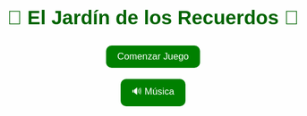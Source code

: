 <!DOCTYPE html>
<html lang="es">
<head>
<meta charset="UTF-8">
<meta name="viewport" content="width=device-width, initial-scale=1.0">
<title>El Jardín de los Recuerdos</title>
<style>
  body {
    margin:0;
    font-family: 'Comic Sans MS', cursive, sans-serif;
    background: url("https://cdn.pixabay.com/photo/2016/11/29/09/32/field-1866864_1280.jpg") no-repeat center center fixed;
    background-size: cover;
    overflow:hidden;
  }
  #startScreen, #gameContainer, #endScreen {
    position: absolute; top:0; left:0; width:100%; height:100%;
    display:flex; flex-direction:column; align-items:center; justify-content:center;
    background: rgba(255,255,255,0.6);
  }
  #startScreen h1, #endScreen h1 {
    font-size: 2.5em;
    color: darkgreen;
    margin-bottom:20px;
  }
  button {
    padding:10px 20px;
    margin:10px;
    font-size:1.2em;
    border:none;
    border-radius:10px;
    cursor:pointer;
    background:green; color:white;
  }
  #hud {
    position:absolute; top:10px; left:10px; right:10px;
    display:flex; justify-content:space-between; align-items:center;
    font-size:1.2em; color:darkgreen; font-weight:bold;
  }
  #lives span {
    font-size:1.5em;
  }
  #grid {
    display:grid;
    grid-template-columns: repeat(4,80px);
    grid-gap:15px;
    margin-top:100px;
  }
  .cell {
    width:80px; height:80px;
    display:flex; align-items:center; justify-content:center;
    font-size:2em;
    background:white;
    border-radius:15px;
    box-shadow:2px 2px 5px rgba(0,0,0,0.3);
    cursor:pointer;
    transition:transform 0.2s, background 0.2s;
  }
  .highlight {
    background:yellow;
    transform:scale(1.1);
  }
  #gardener {
    position:absolute; bottom:20px; left:20px;
    width:150px;
    text-align:center;
  }
  #gardener img {
    width:100%;
  }
  #speech {
    background:white; padding:10px;
    border-radius:10px;
    margin-top:5px;
    font-size:1em;
    box-shadow:2px 2px 5px rgba(0,0,0,0.3);
  }
  #endScreen {
    display:none;
    text-align:center;
  }
  #finalScore {
    font-size:1.5em;
    margin:15px;
    color:darkblue;
  }
</style>
</head>
<body>

<div id="startScreen">
  <h1>🌸 El Jardín de los Recuerdos 🌸</h1>
  <button id="startBtn">Comenzar Juego</button>
  <button id="musicBtnStart">🔊 Música</button>
</div>

<div id="gameContainer" style="display:none;">
  <div id="hud">
    <div id="round">Ronda: 1</div>
    <div id="score">Puntos: 0</div>
    <div id="lives">🌼🌼🌼</div>
    <button id="musicBtnGame">🔊 Música</button>
  </div>
  <div id="grid"></div>
  <div id="gardener">
    <img src="https://cdn.pixabay.com/photo/2013/07/12/18/39/farmer-153020_1280.png" alt="jardinero">
    <div id="speech">¡Bienvenido al jardín!</div>
  </div>
</div>

<div id="endScreen">
  <h1>🌟 Fin del Juego 🌟</h1>
  <div id="finalScore"></div>
  <button id="restartBtn">🔄 Volver a Jugar</button>
</div>

<audio id="bgMusic" loop>
  <source src="https://cdn.pixabay.com/download/audio/2022/03/15/audio_6f58b5469d.mp3?filename=happy-background-110111.mp3" type="audio/mpeg">
</audio>

<audio id="sound1" src="https://cdn.pixabay.com/download/audio/2022/03/15/audio_0f2c22fc52.mp3?filename=click-110123.mp3"></audio>
<audio id="sound2" src="https://cdn.pixabay.com/download/audio/2021/09/01/audio_7f1b5c9f1b.mp3?filename=water-drop-1-109434.mp3"></audio>
<audio id="sound3" src="https://cdn.pixabay.com/download/audio/2022/03/15/audio_2a983a58bd.mp3?filename=pop-110126.mp3"></audio>

<script>
const icons=["🌸","🌻","🍎","🍐","🍊","🍇","🥕","🍓"];
let sequence=[]; 
let playerSequence=[];
let roundNames = ["Sembrar las flores", "Cosechar las frutas", "Juntar la cosecha"];
let currentRound=1; 
let score=0; 
let lives=3;
let acceptingInput=false;
let sequenceCount=0; 
let musicOn=false;

const startScreen=document.getElementById('startScreen');
const startBtn=document.getElementById('startBtn');
const musicBtnStart=document.getElementById('musicBtnStart');
const gameContainer=document.getElementById('gameContainer');
const grid=document.getElementById('grid');
const roundDisp=document.getElementById('round');
const scoreDisp=document.getElementById('score');
const livesDisp=document.getElementById('lives');
const gardenerSpeech=document.getElementById('speech');
const bgMusic=document.getElementById('bgMusic');
const musicBtnGame=document.getElementById('musicBtnGame');
const endScreen=document.getElementById('endScreen');
const finalScore=document.getElementById('finalScore');
const restartBtn=document.getElementById('restartBtn');
const sounds=[
  document.getElementById('sound1'),
  document.getElementById('sound2'),
  document.getElementById('sound3')
];

function updateHUD(){
  roundDisp.textContent="Ronda "+currentRound+": "+roundNames[currentRound-1];
  scoreDisp.textContent="Puntos: "+score;
  livesDisp.textContent="🌼".repeat(lives);
}

function showSpeech(text, duration=3000){
  gardenerSpeech.textContent=text;
  setTimeout(()=>{gardenerSpeech.textContent="";},duration);
}

function renderElements(){
  grid.innerHTML="";
  icons.forEach((icon,i)=>{
    const div=document.createElement("div");
    div.className="cell";
    div.textContent=icon;
    div.dataset.index=i;
    div.addEventListener("click",()=>handleClick(parseInt(div.dataset.index),div));
    grid.appendChild(div);
  });
}

function playSound(idx){
  sounds[idx % sounds.length].currentTime=0;
  sounds[idx % sounds.length].play();
}

function generateSequence(len){
  let seq=[];
  for(let i=0;i<len;i++){
    seq.push(Math.floor(Math.random()*icons.length));
  }
  return seq;
}

async function playSequence(seq){
  acceptingInput=false;
  for(let i=0;i<seq.length;i++){
    let cell=grid.querySelector(`[data-index='${seq[i]}']`);
    cell.classList.add("highlight");
    playSound(seq[i]);
    await new Promise(r=>setTimeout(r,800));
    cell.classList.remove("highlight");
    await new Promise(r=>setTimeout(r,200));
  }
  acceptingInput=true;
  playerSequence=[];
}

function handleClick(i,div){
  if(!acceptingInput)return;
  playSound(i);
  playerSequence.push(i);
  let currentStep=playerSequence.length-1;
  if(playerSequence[currentStep]!==sequence[currentStep]){
    lives--;
    updateHUD();
    showSpeech("¡Ups! Perdiste una vida.",2000);
    acceptingInput=false;
    if(lives<=0){endGame("¡Juego terminado!");return;}
    else{setTimeout(()=>playSequence(sequence),1500);}
    return;
  }
  if(playerSequence.length===sequence.length){
    score+=10;
    updateHUD();
    sequenceCount++;
    acceptingInput=false;
    if(sequenceCount<2){
      showSpeech("¡Muy bien! Aquí va otra secuencia.",3000);
      setTimeout(startRound,3200);
    } else {
      currentRound++;
      sequenceCount=0;
      if(currentRound>3){
        endGame("¡Felicidades, completaste el juego!");
      } else {
        showSpeech("¡Avanzamos a la siguiente ronda!",4000);
        setTimeout(startRound,4200);
      }
    }
  }
}

function startRound(){
  updateHUD();
  renderElements();
  let len=currentRound+2;
  sequence=generateSequence(len);
  setTimeout(()=>playSequence(sequence),1500);
  showSpeech("Ronda "+currentRound+": "+roundNames[currentRound-1],4000);
}

function endGame(message){
  gameContainer.style.display="none";
  endScreen.style.display="flex";
  finalScore.textContent=message+" Puntaje final: "+score;
}

// Música
async function toggleMusic(){
  if(musicOn){
    bgMusic.pause();
    musicOn=false;
  } else {
    try {
      await bgMusic.play();
      musicOn=true;
    } catch(e) {
      console.log("El navegador bloqueó el audio hasta interacción directa.");
      musicOn=false;
    }
  }
  musicBtnStart.textContent=musicOn?'🔇 Música':'🔊 Música';
  musicBtnGame.textContent=musicOn?'🔇 Música':'🔊 Música';
}

musicBtnStart.onclick=toggleMusic;
musicBtnGame.onclick=toggleMusic;

startBtn.addEventListener('click', async ()=>{
  startScreen.style.display='none';
  gameContainer.style.display='block';
  currentRound=1;score=0;lives=3;sequenceCount=0;updateHUD();
  try {
    await bgMusic.play();
    musicOn=true;
    musicBtnStart.textContent='🔇 Música';
    musicBtnGame.textContent='🔇 Música';
  } catch(e) {
    console.log("El navegador requiere que presiones el botón de música manualmente.");
  }
  setTimeout(startRound,400);
});

restartBtn.addEventListener("click", ()=>{
  endScreen.style.display="none";
  gameContainer.style.display="block";
  currentRound=1;score=0;lives=3;sequenceCount=0;
  updateHUD();
  setTimeout(startRound,400);
});
</script>

</body>
</html>
